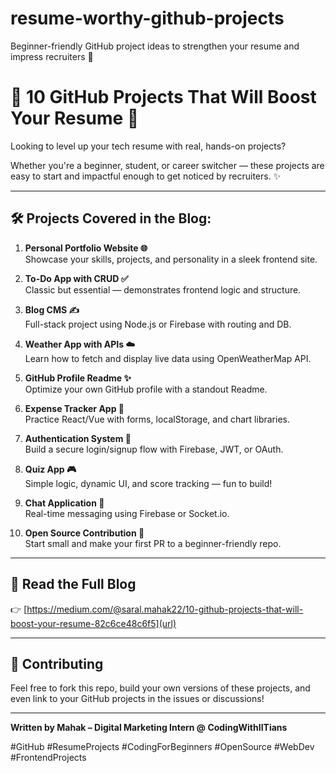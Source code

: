 # resume-worthy-github-projects
Beginner-friendly GitHub project ideas to strengthen your resume and impress recruiters 🚀
# 📌 10 GitHub Projects That Will Boost Your Resume 🚀

Looking to level up your tech resume with real, hands-on projects?  

Whether you're a beginner, student, or career switcher — these projects are easy to start and impactful enough to get noticed by recruiters. ✨

---

## 🛠️ Projects Covered in the Blog:

1. **Personal Portfolio Website 🌐**  
   Showcase your skills, projects, and personality in a sleek frontend site.

2. **To-Do App with CRUD ✅**  
   Classic but essential — demonstrates frontend logic and structure.

3. **Blog CMS ✍️**  
   Full-stack project using Node.js or Firebase with routing and DB.

4. **Weather App with APIs ☁️**  
   Learn how to fetch and display live data using OpenWeatherMap API.

5. **GitHub Profile Readme ✨**  
   Optimize your own GitHub profile with a standout Readme.

6. **Expense Tracker App 💸**  
   Practice React/Vue with forms, localStorage, and chart libraries.

7. **Authentication System 🔐**  
   Build a secure login/signup flow with Firebase, JWT, or OAuth.

8. **Quiz App 🎮**  
   Simple logic, dynamic UI, and score tracking — fun to build!

9. **Chat Application 💬**  
   Real-time messaging using Firebase or Socket.io.

10. **Open Source Contribution 🚀**  
   Start small and make your first PR to a beginner-friendly repo.

---

## 📘 Read the Full Blog  
👉 [https://medium.com/@saral.mahak22/10-github-projects-that-will-boost-your-resume-82c6ce48c6f5](url)

---

## 🤝 Contributing  
Feel free to fork this repo, build your own versions of these projects, and even link to your GitHub projects in the issues or discussions!

---

**Written by Mahak – Digital Marketing Intern @ CodingWithIITians**  

#GitHub #ResumeProjects #CodingForBeginners #OpenSource #WebDev #FrontendProjects

